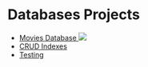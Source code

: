 # Databases Projects

<ul>
 <li>
	<a href="https://github.com/Laura-ElenaOlaru/DB-Projects/tree/main/Movies%20Database"> 
			  Movies Database
	<img src="https://user-images.githubusercontent.com/57533863/114198529-1ac39b80-995c-11eb-81b2-1495b5dda006.png">
	</a>
</li>
  
  <li>
      <a href="https://github.com/Laura-ElenaOlaru/DB-Projects/tree/main/CRUD%20Indexes"> 
			   CRUD Indexes
      </a>
</li>
	
<li>
      <a href="https://github.com/Laura-ElenaOlaru/DB-Projects/tree/main/Testing"> 
			 Testing
      </a>
</li>

</ul>
